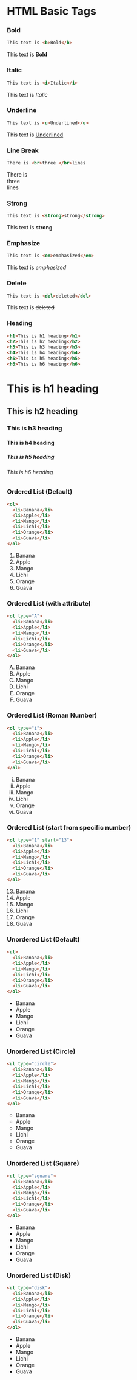# HTML Basic Tags

### Bold
```html
This text is <b>Bold</b>
```
This text is **Bold**

### Italic
```html
This text is <i>Italic</i>
```
This text is _Italic_

### Underline
```html
This text is <u>Underlined</u>
```
This text is <ins>Underlined</ins>

### Line Break
```html
There is <br>three </br>lines
```
There is <br>three </br>lines

### Strong
```html
This text is <strong>strong</strong>
```
This text is <strong>strong</strong>

### Emphasize
```html
This text is <em>emphasized</em>
```
This text is <em>emphasized</em>

### Delete
```html
This text is <del>deleted</del>
```
This text is <del>deleted</del>

### Heading
```html
<h1>This is h1 heading</h1>
<h2>This is h2 heading</h2>
<h3>This is h3 heading</h3>
<h4>This is h4 heading</h4>
<h5>This is h5 heading</h5>
<h6>This is h6 heading</h6>
```
<h1>This is h1 heading</h1>
<h2>This is h2 heading</h2>
<h3>This is h3 heading</h3>
<h4>This is h4 heading</h4>
<h5>This is h5 heading</h5>
<h6>This is h6 heading</h6>

### Ordered List (Default)
```html
<ol>
  <li>Banana</li>
  <li>Apple</li>
  <li>Mango</li>
  <li>Lichi</li>
  <li>Orange</li>
  <li>Guava</li>
</ol>
```
<ol>
  <li>Banana</li>
  <li>Apple</li>
  <li>Mango</li>
  <li>Lichi</li>
  <li>Orange</li>
  <li>Guava</li>
</ol>

### Ordered List (with attribute)
```html
<ol type="A">
  <li>Banana</li>
  <li>Apple</li>
  <li>Mango</li>
  <li>Lichi</li>
  <li>Orange</li>
  <li>Guava</li>
</ol>
```
<ol type="A">
  <li>Banana</li>
  <li>Apple</li>
  <li>Mango</li>
  <li>Lichi</li>
  <li>Orange</li>
  <li>Guava</li>
</ol>

### Ordered List (Roman Number)
```html
<ol type="i">
  <li>Banana</li>
  <li>Apple</li>
  <li>Mango</li>
  <li>Lichi</li>
  <li>Orange</li>
  <li>Guava</li>
</ol>
```
<ol type="i">
  <li>Banana</li>
  <li>Apple</li>
  <li>Mango</li>
  <li>Lichi</li>
  <li>Orange</li>
  <li>Guava</li>
</ol>

### Ordered List (start from specific number)
```html
<ol type="1" start="13">
  <li>Banana</li>
  <li>Apple</li>
  <li>Mango</li>
  <li>Lichi</li>
  <li>Orange</li>
  <li>Guava</li>
</ol>
```
<ol type="1" start="13">
  <li>Banana</li>
  <li>Apple</li>
  <li>Mango</li>
  <li>Lichi</li>
  <li>Orange</li>
  <li>Guava</li>
</ol>

### Unordered List (Default)
```html
<ul>
  <li>Banana</li>
  <li>Apple</li>
  <li>Mango</li>
  <li>Lichi</li>
  <li>Orange</li>
  <li>Guava</li>
</ol>
```
<ul>
  <li>Banana</li>
  <li>Apple</li>
  <li>Mango</li>
  <li>Lichi</li>
  <li>Orange</li>
  <li>Guava</li>
</ul>

### Unordered List (Circle)
```html
<ul type="circle">
  <li>Banana</li>
  <li>Apple</li>
  <li>Mango</li>
  <li>Lichi</li>
  <li>Orange</li>
  <li>Guava</li>
</ol>
```
<ul type="circle">
  <li>Banana</li>
  <li>Apple</li>
  <li>Mango</li>
  <li>Lichi</li>
  <li>Orange</li>
  <li>Guava</li>
</ul>

### Unordered List (Square)
```html
<ul type="square">
  <li>Banana</li>
  <li>Apple</li>
  <li>Mango</li>
  <li>Lichi</li>
  <li>Orange</li>
  <li>Guava</li>
</ol>
```
<ul type="square">
  <li>Banana</li>
  <li>Apple</li>
  <li>Mango</li>
  <li>Lichi</li>
  <li>Orange</li>
  <li>Guava</li>
</ul>

### Unordered List (Disk)
```html
<ul type="disk">
  <li>Banana</li>
  <li>Apple</li>
  <li>Mango</li>
  <li>Lichi</li>
  <li>Orange</li>
  <li>Guava</li>
</ol>
```
<ul type="disk">
  <li>Banana</li>
  <li>Apple</li>
  <li>Mango</li>
  <li>Lichi</li>
  <li>Orange</li>
  <li>Guava</li>
</ul>
